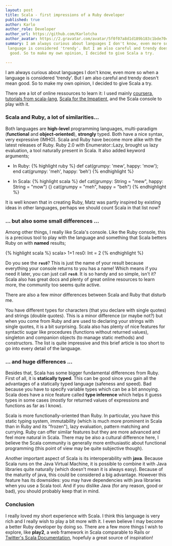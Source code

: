 ```yaml
---
layout: post
title: Scala - first impressions of a Ruby developer
published: true
author: Karlo
author_role: Developer
author_url: https://github.com/Karlotcha
author_avatar: https://2.gravatar.com/avatar/5f0f07a8d1d189b183c1bde70cfdc595
summary: I am always curious about languages I don't know, even more so when a
 language is considered 'trendy'. But I am also careful and trendy doesn't mean
  good. So to make my own opinion, I decided to give Scala a try.

---
```


I am always curious about languages I don't know, even more so when a language
 is considered 'trendy'. But I am also careful and trendy doesn't mean good. So
 to make my own opinion, I decided to give Scala a try.

There are a lot of online ressources to learn it: I used mainly [coursera](https://www.coursera.org/course/progfun),
[tutorials from scala-lang](http://docs.scala-lang.org/tutorials/), [Scala for the Impatient](http://horstmann.com/scala/),
and the Scala console to play with it.

### Scala and Ruby, a lot of similarities\.\.\.

Both languages are **high-level** programming languages, multi-paradigm (**functional**
 and **object-oriented**), **strongly** typed. Both have a nice syntax, very expressive
 (IMHO). Scala and Ruby have become more alike with the latest releases of Ruby.
 Ruby 2.0 with Enumerator::Lazy, brought us lazy evaluation, a tool naturally present in Scala.
 It also added keyword arguments;

- In Ruby:
{% highlight ruby %}
  def cat(grumpy: 'mew', happy: 'mow'); end
  cat(grumpy: 'meh', happy: 'beh')
{% endhighlight %}

- In Scala:
{% highlight scala %}
  def cat(grumpy: String = "mew", happy: String = "mow") {}
  cat(grumpy = "meh", happy = "beh")
{% endhighlight %}

It is well known that in creating Ruby, Matz was partly inspired by existing ideas in other languages,
perhaps we should count Scala in that list now?

### ... but also some small differences \.\.\.

Among other things, I really like Scala's console. Like the Ruby console, this is a
 precious tool to play with the language and something that Scala betters Ruby
 on with **named** results;

{% highlight scala %}
    scala> 1+1
    res0: Int = 2
{% endhighlight %}

Do you see the **`res0`**? This is just the name of your result because everything your console
returns to you has a name! Which means if you need it later, you can just call **`res0`**.
It is so handy and so simple, isn't it?
Scala also has great docs and plenty of great online resources to learn more, the community too
seems quite active.

There are also a few minor differences between Scala and Ruby that disturb me.

You have different types for characters (that you declare with single quotes) and
strings (double quotes). This is a minor difference (or maybe not?) but when you come from Ruby
and are used to declaring your strings with single quotes, it is a bit surprising. Scala also has
 plenty of nice features for syntactic sugar like procedures (functions without returned values),
 singleton and companion objects (to manage static methods) and constructors. The list is quite
 impressive and this brief article is too short to go into every detail of the language.

### ... and huge differences \.\.\.

Besides that, Scala has some bigger fundamental differences from Ruby. First of all, it is **statically
typed**.  This can be good since you gain all the advantages of a statically typed
language (safeness and speed). Bad because you have to specify variable types which
can be a bit annoying. Scala does have a nice feature called **type inference** which helps it
guess types in some cases (mostly for returned values of expressions and functions as far as I know).

Scala is more functionally-oriented than Ruby. In particular, you have this static typing system,
immutability (which is much more prominent in Scala than in Ruby and its "frozen"), lazy evaluation,
pattern matching and currying. Ruby can offer similar features but they are more advanced and feel more natural
in Scala. There may be also a cultural difference here, I believe the Scala community is generally more enthusiastic
about functional programming (this point of view may be quite subjective though).

Another important aspect of Scala is its interoperability with **java**. Because Scala runs on the Java
Virtual Machine, it is possible to combine it with Java libraries quite naturally (which doesn't mean it
 is always easy). Because of the maturity of java, this could be considered a big advantage.
 However this feature has its downsides: you may have dependencies with java libraries when
  you use a Scala tool. And if you dislike Java (for any reason, good or bad), you should probably keep that in mind.

### Conclusion
I really loved my short experience with Scala. I think this language is very rich and I really wish to
play a bit more with it. I even believe I may become a better Ruby developer by doing so. There are
a few more things I wish to explore, like **play2**, a web framework in Scala comparable to Rails
or [Twitter's Scala Documentation](http://twitter.github.io/scala_school/), hopefuly a great source of inspiration!
